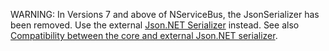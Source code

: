 
WARNING: In Versions 7 and above of NServiceBus, the JsonSerializer has been removed. Use the external [Json.NET Serializer](/nservicebus/serialization/newtonsoft.md) instead. See also [Compatibility between the core and external Json.NET serializer](/nservicebus/serialization/newtonsoft.md#compatibility-with-the-core-json-serializer).
